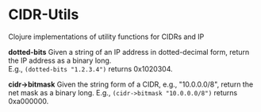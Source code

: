 # CIDR-Utils
Clojure implementations of utility functions for CIDRs and IP

**dotted-bits**  Given a string of an IP address in dotted-decimal form, return the IP address as a binary long.  
E.g., ```(dotted-bits "1.2.3.4")``` returns 0x1020304.

**cidr->bitmask** Given the string form of a CIDR, e.g., "10.0.0.0/8", return the net mask as a binary long.
E.g., ```(cidr->bitmask "10.0.0.0/8")``` returns 0xa000000.
